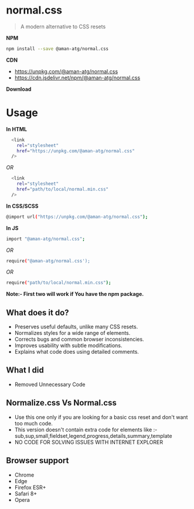 # normal.css

> A modern alternative to CSS resets

**NPM**

```sh
npm install --save @aman-atg/normal.css
```

**CDN**

- https://unpkg.com/@aman-atg/normal.css
- https://cdn.jsdelivr.net/npm/@aman-atg/normal.css

**Download**

# Usage

**In HTML**

```sh
  <link
    rel="stylesheet"
    href="https://unpkg.com/@aman-atg/normal.css"
  />
```

_OR_

```sh
  <link
    rel="stylesheet"
    href="path/to/local/normal.min.css"
  />
```

**In CSS/SCSS**

```sh
@import url("https://unpkg.com/@aman-atg/normal.css");
```

**In JS**

```sh
import "@aman-atg/normal.css";
```

_OR_

```sh
require("@aman-atg/normal.css');
```

_OR_

```sh
require("path/to/local/normal.min.css");
```

**Note:- First two will work if You have the npm package.**

## What does it do?

- Preserves useful defaults, unlike many CSS resets.
- Normalizes styles for a wide range of elements.
- Corrects bugs and common browser inconsistencies.
- Improves usability with subtle modifications.
- Explains what code does using detailed comments.

## What I did

- Removed Unnecessary Code

## Normalize.css Vs Normal.css

- Use this one only if you are looking for a basic css reset and don't want too much code.
- This version doesn't contain extra code for elements like :- sub,sup,small,fieldset,legend,progress,details,summary,template
- NO CODE FOR SOLVING ISSUES WITH INTERNET EXPLORER

## Browser support

- Chrome
- Edge
- Firefox ESR+
- Safari 8+
- Opera
